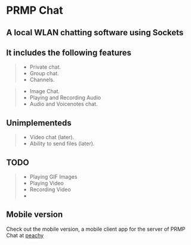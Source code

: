 # **PRMP Chat**

## A local WLAN chatting software using Sockets

## It includes the following features

> * Private chat.
> * Group chat.
> * Channels.

> * Image Chat.
> * Playing and Recording Audio
> * Audio and Voicenotes chat.

## Unimplementeds
> * Video chat (later).
> * Ability to send files (later).

## TODO
> * Playing GIF Images
> * Playing Video
> * Recording Video
> * 

## Mobile version
Check out the mobile version, a mobile client app for the server of PRMP Chat at [peachy](https://github.com/prmpsmart/peachy)